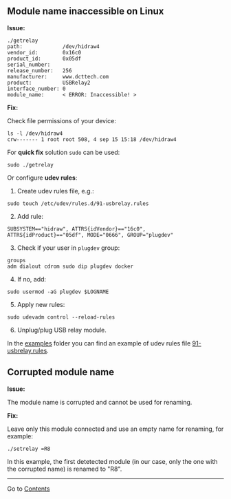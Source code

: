 ## Module name inaccessible on Linux
**Issue:**
```
./getrelay
path:             /dev/hidraw4
vendor_id:        0x16c0
product_id:       0x05df
serial_number:
release_number:   256
manufacturer:     www.dcttech.com
product:          USBRelay2
interface_number: 0
module_name:      < ERROR: Inaccessible! >
```

**Fix:**

Check file permissions of your device:
```
ls -l /dev/hidraw4
crw------- 1 root root 508, 4 sep 15 15:18 /dev/hidraw4
```

For **quick fix** solution `sudo` can be used:
```
sudo ./getrelay
```

Or configure **udev rules**:

1. Create udev rules file, e.g.:
```
sudo touch /etc/udev/rules.d/91-usbrelay.rules
```
2. Add rule:
```
SUBSYSTEM=="hidraw", ATTRS{idVendor}=="16c0", ATTRS{idProduct}=="05df", MODE="0666", GROUP="plugdev"
```
3. Check if your user in `plugdev` group:
```
groups
adm dialout cdrom sudo dip plugdev docker
```
4. If no, add:
```
sudo usermod -aG plugdev $LOGNAME
```
5. Apply new rules:
```
sudo udevadm control --reload-rules
```
6. Unplug/plug USB relay module.

In the [examples](examples) folder you can find an example of udev rules file [91-usbrelay.rules](examples/linux/udev/91-usbrelay.rules).

## Corrupted module name
**Issue:**

The module name is corrupted and cannot be used for renaming.

**Fix:**

Leave only this module connected and use an empty name for renaming, for example:
```
./setrelay =R8
```
In this example, the first detetected module (in our case, only the one with the corrupted name) is renamed to "R8".

---
Go to [Contents](Contents.md)